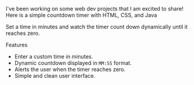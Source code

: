 I've been working on some web dev projects that I am excited to share! Here is a simple countdown timer with HTML, CSS, and Java

Set a time in minutes and watch the timer count down dynamically until it reaches zero.

Features

- Enter a custom time in minutes.
- Dynamic countdown displayed in `MM:SS` format.
- Alerts the user when the timer reaches zero.
- Simple and clean user interface.
